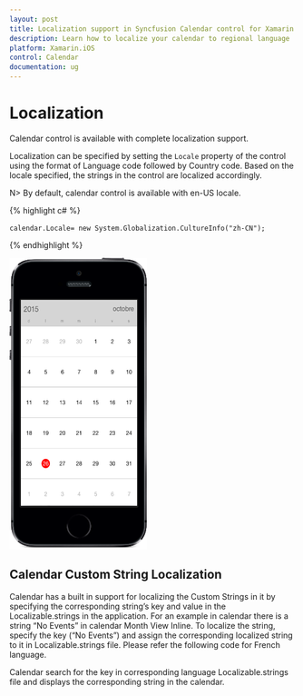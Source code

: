 ```yaml
---
layout: post
title: Localization support in Syncfusion Calendar control for Xamarin.iOS
description: Learn how to localize your calendar to regional language
platform: Xamarin.iOS
control: Calendar
documentation: ug
---
```


# Localization

Calendar control is available with complete localization support.
 
Localization can be specified by setting the `Locale` property of the control using the format of Language code followed by Country code. Based on the locale specified, the strings in the control are localized accordingly.
 
N> By default, calendar control is available with en-US locale.

{% highlight c# %}

	calendar.Locale= new System.Globalization.CultureInfo("zh-CN");

{% endhighlight %}

![](images/localisation.png)                                        

## Calendar Custom String Localization

Calendar has a built in support for localizing the Custom Strings in it by specifying the corresponding string’s key and value in the Localizable.strings in the application. For an example in calendar there is a string “No Events” in calendar Month View Inline. To localize the string, specify the key (“No Events”) and assign the corresponding localized string to it in Localizable.strings file. Please refer the following code for French language.

Calendar search for the key in corresponding language Localizable.strings file and displays the corresponding string in the calendar.
